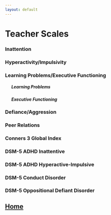 ```yaml
---
layout: default
---
```


# Teacher Scales

### Inattention



### Hyperactivity/Impulsivity



### Learning Problems/Executive Functioning

##### &ensp; &ensp; Learning Problems



##### &ensp; &ensp; Executive Functioning



### Defiance/Aggression



### Peer Relations



### Conners 3 Global Index



### DSM-5 ADHD Inattentive



### DSM-5 ADHD Hyperactive-Impulsive



### DSM-5 Conduct Disorder



### DSM-5 Oppositional Defiant Disorder


## [Home](https://ndavis4904.github.io/conners_score/)
